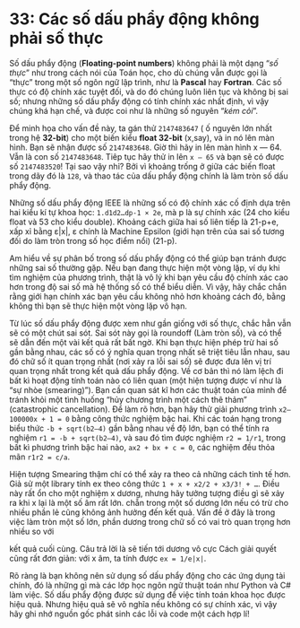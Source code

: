 # 33: Các số dấu phẩy động không phải số thực

Số dấu phẩy động (**Floating-point numbers**) không phải là một dạng “*số thực*” như trong cách nói của Toán học, cho dù chúng vẫn được gọi là “thực” trong một số ngôn ngữ lập trình, như là **Pascal** hay **Fortran**. Các số thực có độ chính xác tuyệt đối, và do đó chúng luôn liên tục và không bị sai số; nhưng những số dấu phẩy động có tính chính xác nhất định, vì vậy chúng khá hạn chế, và được coi như là những số nguyên “*kém cỏi*”.

Để minh họa cho vấn đề này, ta gán thử `2147483647` ( ố nguyên lớn nhất trong hệ **32-bit**) cho một biến kiểu **float 32-bit** (x,say), và in nó lên màn hình. Bạn sẽ nhận được số `2147483648`. Giờ thì hãy in lên màn hình x — 64. Vẫn là con số `2147483648`. Tiêp tục hãy thử in lên `x — 65` và bạn sẽ có được số `2147483520`! Tại sao vậy nhỉ? Bởi vì khoảng trống ở giữa các biến float trong dãy đó là `128`, và thao tác của dấu phẩy động chính là làm tròn số dấu phẩy động.

Những số dấu phẩy động IEEE là những số có độ chính xác cố định dựa trên hai kiểu kí tự khoa học: `1.d1d2…dp-1 × 2e`, mà p là sự chính xác (24 cho kiểu float và 53 cho kiểu double). Khoảng cách giữa hai số liên tiếp là 21-p+e, xấp xỉ bằng ε|x|, ε chính là Machine Epsilon (giới hạn trên của sai số tương đối do làm tròn trong số học điểm nổi) (21-p).

Am hiểu về sự phân bố trong số dấu phẩy động có thể giúp bạn tránh được những sai số thường gặp. Nếu bạn đang thực hiện một vòng lặp, ví dụ khi tìm nghiệm của phương trình, thật là vô lý khi bạn yêu cầu độ chính xác cao hơn trong độ sai số mà hệ thống số có thể biểu diễn. Vì vậy, hãy chắc chắn rằng giới hạn chính xác bạn yêu cầu không nhỏ hơn khoảng cách đó, bằng không thì bạn sẽ thực hiện một vòng lặp vô hạn.

Từ lúc số dấu phẩy động được xem như gần giống với số thực, chắc hẳn vẫn sẽ có một chút sai sót. Sai sót này gọi là roundoff (Làm tròn số), và có thể sẽ dẫn đến một vài kết quả rất bất ngờ. Khi bạn thực hiện phép trừ hai số gần bằng nhau, các số có ý nghĩa quan trọng nhất sẽ triệt tiêu lẫn nhau, sau đó chữ số ít quan trọng nhất (nơi xảy ra lỗi sai số) sẽ được đưa lên vị trí quan trọng nhất trong kết quả dấu phẩy động. Về cơ bản thì nó làm lệch đi bất kì hoạt động tính toán nào có liên quan (một hiện tượng được ví như là “sự nhòe (smearing)”). Bạn cần quan sát kĩ hơn các thuật toán của mình để tránh khỏi một tình huống “hủy chương trình một cách thê thảm” (catastrophic cancellation). Để làm rõ hơn, bạn hãy thử giải phương trình `x2–100000x + 1 = 0` bằng công thức nghiệm bậc hai. Khi các toán hạng trong biểu thức `-b + sqrt(b2–4)` gần bằng nhau về độ lớn, bạn có thể tính ra nghiệm `r1 = -b + sqrt(b2–4)`, và sau đó tìm được nghiệm `r2 = 1/r1`, trong bất kì phương trình bậc hai nào, `ax2 + bx + c = 0`, các nghiệm đều thỏa mãn `r1r2 = c/a`.

Hiện tượng Smearing thậm chí có thể xảy ra theo cả những cách tinh tế hơn. Giả sử một library tính ex theo công thức `1 + x + x2/2 + x3/3! + …`. Điều này rất ổn cho một nghiệm x dương, nhưng hãy tưởng tượng điều gì sẽ xảy ra khi x lại là một số âm rất lớn.  chẵn trong một số dương lớn nếu có trừ cho nhiều phần lẻ cũng không ảnh hưởng đến kết quả. Vấn đề ở đây là trong việc làm tròn một số lớn, phần dương trong chữ số có vai trò quan trọng hơn nhiều so với

kết quả cuối cùng. Câu trả lời là sẽ tiến tới dương vô cực Cách giải quyết cũng rất đơn giản: với x âm, ta tính được `ex = 1/e|x|`.

Rõ ràng là bạn không nên sử dụng số dấu phẩy động cho các ứng dụng tài chính, đó là những gì mà các lớp học ngôn ngữ thuật toán như Python và C# làm việc. Số dấu phẩy động được sử dụng để việc tính toán khoa học được hiệu quả. Nhưng hiệu quả sẽ vô nghĩa nếu không có sự chính xác, vì vậy hãy ghi nhớ nguồn gốc phát sinh các lỗi và code một cách hợp lí!
